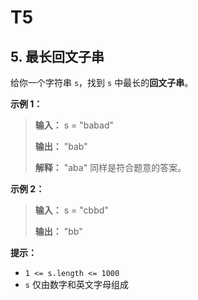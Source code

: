 # T5

## 5. 最长回文子串

给你一个字符串 `s`，找到 `s` 中最长的**回文子串**。

**示例 1：**

> **输入：** s = "babad"
>
> **输出：** "bab"
>
> **解释：** "aba" 同样是符合题意的答案。

**示例 2：**

> **输入：** s = "cbbd"
>
> **输出：** "bb"

**提示：**

* `1 <= s.length <= 1000`
* `s` 仅由数字和英文字母组成

